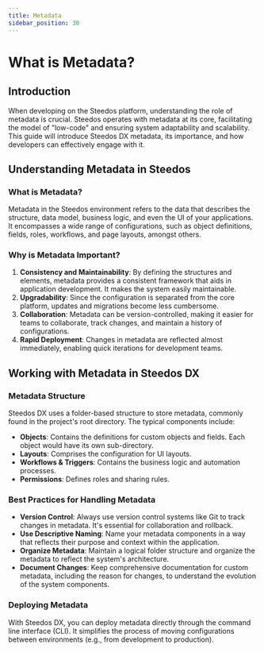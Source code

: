 ```yaml
---
title: Metadata
sidebar_position: 30
---
```


# What is Metadata?

## Introduction

When developing on the Steedos platform, understanding the role of metadata is crucial. Steedos operates with metadata at its core, facilitating the model of "low-code" and ensuring system adaptability and scalability. This guide will introduce Steedos DX metadata, its importance, and how developers can effectively engage with it.

## Understanding Metadata in Steedos

### What is Metadata?

Metadata in the Steedos environment refers to the data that describes the structure, data model, business logic, and even the UI of your applications. It encompasses a wide range of configurations, such as object definitions, fields, roles, workflows, and page layouts, amongst others.

### Why is Metadata Important?

1. **Consistency and Maintainability**: By defining the structures and elements, metadata provides a consistent framework that aids in application development. It makes the system easily maintainable.
2. **Upgradability**: Since the configuration is separated from the core platform, updates and migrations become less cumbersome.
3. **Collaboration**: Metadata can be version-controlled, making it easier for teams to collaborate, track changes, and maintain a history of configurations.
4. **Rapid Deployment**: Changes in metadata are reflected almost immediately, enabling quick iterations for development teams.

## Working with Metadata in Steedos DX

### Metadata Structure

Steedos DX uses a folder-based structure to store metadata, commonly found in the project's root directory. The typical components include:

- **Objects**: Contains the definitions for custom objects and fields. Each object would have its own sub-directory.
- **Layouts**: Comprises the configuration for UI layouts.
- **Workflows & Triggers**: Contains the business logic and automation processes.
- **Permissions**: Defines roles and sharing rules.

### Best Practices for Handling Metadata

- **Version Control**: Always use version control systems like Git to track changes in metadata. It's essential for collaboration and rollback.
- **Use Descriptive Naming**: Name your metadata components in a way that reflects their purpose and context within the application.
- **Organize Metadata**: Maintain a logical folder structure and organize the metadata to reflect the system's architecture.
- **Document Changes**: Keep comprehensive documentation for custom metadata, including the reason for changes, to understand the evolution of the system components.

### Deploying Metadata

With Steedos DX, you can deploy metadata directly through the command line interface (CLI). It simplifies the process of moving configurations between environments (e.g., from development to production).
